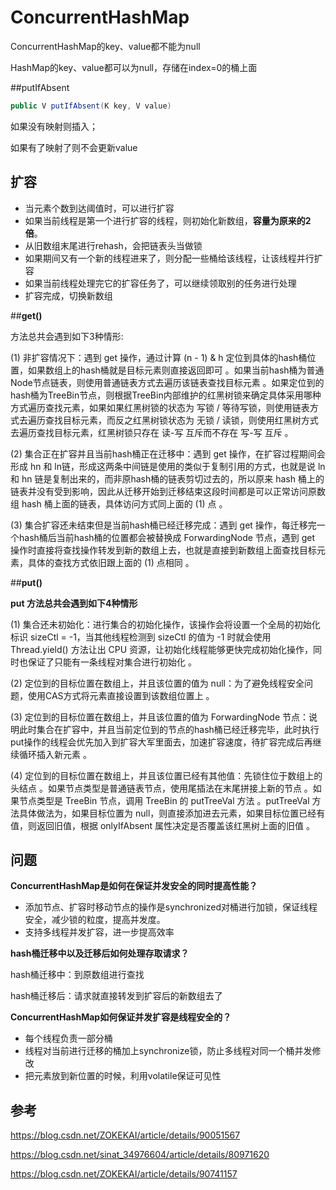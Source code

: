 # ConcurrentHashMap

ConcurrentHashMap的key、value都不能为null

HashMap的key、value都可以为null，存储在index=0的桶上面



##putIfAbsent

```java
public V putIfAbsent(K key, V value)
```

如果没有映射则插入；

如果有了映射了则不会更新value





## 扩容

- 当元素个数到达阈值时，可以进行扩容
- 如果当前线程是第一个进行扩容的线程，则初始化新数组，**容量为原来的2倍**。
- 从旧数组末尾进行rehash，会把链表头当做锁
- 如果期间又有一个新的线程进来了，则分配一些桶给该线程，让该线程并行扩容
- 如果当前线程处理完它的扩容任务了，可以继续领取别的任务进行处理
- 扩容完成，切换新数组





##**get()**

 方法总共会遇到如下3种情形:

(1) 非扩容情况下：遇到 get 操作，通过计算 (n - 1) & h 定位到具体的hash桶位置，如果数组上的hash桶就是目标元素则直接返回即可 。如果当前hash桶为普通Node节点链表，则使用普通链表方式去遍历该链表查找目标元素 。如果定位到的hash桶为TreeBin节点，则根据TreeBin内部维护的红黑树锁来确定具体采用哪种方式遍历查找元素，如果如果红黑树锁的状态为 写锁 / 等待写锁，则使用链表方式去遍历查找目标元素，而反之红黑树锁状态为 无锁 / 读锁，则使用红黑树方式去遍历查找目标元素，红黑树锁只存在 读-写 互斥而不存在 写-写 互斥 。

(2) 集合正在扩容并且当前hash桶正在迁移中：遇到 get 操作，在扩容过程期间会形成 hn 和 ln链，形成这两条中间链是使用的类似于复制引用的方式，也就是说 ln 和 hn 链是复制出来的，而非原hash桶的链表剪切过去的，所以原来 hash 桶上的链表并没有受到影响，因此从迁移开始到迁移结束这段时间都是可以正常访问原数组 hash 桶上面的链表，具体访问方式同上面的 (1) 点 。

(3) 集合扩容还未结束但是当前hash桶已经迁移完成：遇到 get 操作，每迁移完一个hash桶后当前hash桶的位置都会被替换成 ForwardingNode 节点，遇到 get 操作时直接将查找操作转发到新的数组上去，也就是直接到新数组上面查找目标元素，具体的查找方式依旧跟上面的 (1) 点相同 。


##**put()**

**put 方法总共会遇到如下4种情形**

(1) 集合还未初始化：进行集合的初始化操作，该操作会将设置一个全局的初始化标识 sizeCtl = -1，当其他线程检测到 sizeCtl 的值为 -1 时就会使用 Thread.yield() 方法让出 CPU 资源，让初始化线程能够更快完成初始化操作，同时也保证了只能有一条线程对集合进行初始化 。

(2) 定位到的目标位置在数组上，并且该位置的值为 null：为了避免线程安全问题，使用CAS方式将元素直接设置到该数组位置上 。

(3) 定位到的目标位置在数组上，并且该位置的值为 ForwardingNode 节点：说明此时集合在扩容中，并且当前定位到的节点的hash桶已经迁移完毕，此时执行put操作的线程会优先加入到扩容大军里面去，加速扩容速度，待扩容完成后再继续循环插入新元素 。

(4) 定位到的目标位置在数组上，并且该位置已经有其他值：先锁住位于数组上的头结点 。如果节点类型是普通链表节点，使用尾插法在末尾拼接上新的节点 。如果节点类型是 TreeBin 节点，调用 TreeBin 的 putTreeVal 方法 。putTreeVal 方法具体做法为，如果目标位置为 null，则直接添加进去元素，如果目标位置已经有值，则返回旧值，根据 onlyIfAbsent 属性决定是否覆盖该红黑树上面的旧值 。





## 问题

**ConcurrentHashMap是如何在保证并发安全的同时提高性能？**

- 添加节点、扩容时移动节点的操作是synchronized对桶进行加锁，保证线程安全，减少锁的粒度，提高并发度。
- 支持多线程并发扩容，进一步提高效率





**hash桶迁移中以及迁移后如何处理存取请求？**

hash桶迁移中：到原数组进行查找

hash桶迁移后：请求就直接转发到扩容后的新数组去了



**ConcurrentHashMap如何保证并发扩容是线程安全的？**

- 每个线程负责一部分桶
- 线程对当前进行迁移的桶加上synchronize锁，防止多线程对同一个桶并发修改
- 把元素放到新位置的时候，利用volatile保证可见性





## 参考

https://blog.csdn.net/ZOKEKAI/article/details/90051567

https://blog.csdn.net/sinat_34976604/article/details/80971620

https://blog.csdn.net/ZOKEKAI/article/details/90741157